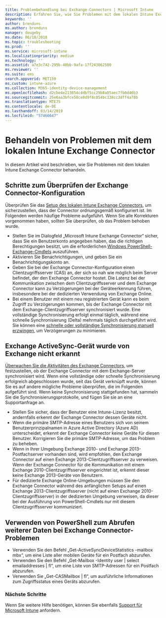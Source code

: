 ```yaml
---
title: Problembehandlung bei Exchange-Connectors | Microsoft Intune
description: Erfahren Sie, wie Sie Problemen mit dem lokalen Intune Exchange Connector behandeln.
keywords: ''
author: brenduns
ms.author: brenduns
manager: dougeby
ms.date: 06/18/2018
ms.topic: troubleshooting
ms.prod: ''
ms.service: microsoft-intune
ms.localizationpriority: medium
ms.technology: ''
ms.assetid: a7e3c742-295b-40bb-9afa-17f243062500
ms.reviewer: ''
ms.suite: ems
search.appverid: MET150
ms.custom: intune-azure
ms.collection: M365-identity-device-management
ms.openlocfilehash: d2cbe4e213854c4dbf5cc29b8a05aec7fb0d46b3
ms.sourcegitcommit: 25e6aa3bfce58ce8d9f8c054bc338cc3dff4a78b
ms.translationtype: MTE75
ms.contentlocale: de-DE
ms.lasthandoff: 03/14/2019
ms.locfileid: "57460647"
---
```

# <a name="troubleshoot-the-intune-on-premises-exchange-connector"></a>Behandeln von Problemen mit dem lokalen Intune Exchange Connector

In diesem Artikel wird beschrieben, wie Sie Problemen mit dem lokalen Intune Exchange Connector behandeln.

## <a name="steps-for-checking-the-connector-configuration"></a>Schritte zum Überprüfen der Exchange Connector-Konfiguration 

Überprüfen Sie das [Setup des lokalen Intune Exchange Connectors](exchange-connector-install.md), um sicherzustellen, dass der Connector ordnungsgemäß konfiguriert ist. Im Folgenden werden häufige Probleme aufgeführt. Wenn Sie alle Korrekturen vorgenommen haben, sollten Sie überprüfen, ob das Problem behoben wurde.

 - Stellen Sie im Dialogfeld „Microsoft Intune Exchange Connector“ sicher, dass Sie ein Benutzerkonto angegeben haben, das die richtigen Berechtigungen besitzt, um die erforderlichen [Windows PowerShell-Exchange-Cmdlets](exchange-connector-install.md#exchange-cmdlet-requirements) auszuführen.
- Aktivieren Sie Benachrichtigungen, und geben Sie ein Benachrichtigungskonto an.
 - Geben Sie bei der Exchange Connector-Konfiguration einen Clientzugriffsserver (CAS) an, der sich so nah wie möglich beim Server befindet, der den Exchange Connector hostet. Die Latenz bei der Kommunikation zwischen dem Clientzugriffsserver und dem Exchange Connector kann zu Verzögerungen bei der Geräteerkennung führen, insbesondere bei der dedizierten Verwendung von Exchange Online.
 - Bei einem Benutzer mit einem neu registrierten Gerät kann es beim Zugriff zu Verzögerungen kommen, bis der Exchange Connector mit dem Exchange-Clientzugriffsserver synchronisiert wurde. Eine vollständige Synchronisierung erfolgt einmal täglich, während eine schnelle Synchronisierung (Delta) mehrmals täglich durchgeführt wird.  Sie können eine [schnelle oder vollständige Synchronisierung manuell erzwingen](exchange-connector-install.md#manually-force-a-quick-sync-or-full-sync), um Verzögerungen zu minimieren.
 
## <a name="exchange-activesync-device-not-discovered-from-exchange"></a>Exchange ActiveSync-Gerät wurde von Exchange nicht erkannt
[Überwachen Sie die Aktivitäten des Exchange Connectors](exchange-connector-install.md#on-premises-exchange-connector-high-availability-support), um festzustellen, ob der Exchange Connector mit dem Exchange-Server synchronisiert wird. Wenn eine vollständige oder schnelle Synchronisierung erfolgreich abgeschlossen wurde, seit das Gerät verknüpft wurde, können Sie es auf andere mögliche Probleme überprüfen, die im Folgenden aufgeführt sind. Wenn keine Synchronisierung stattgefunden hat, sammeln Sie die Synchronisierungsprotokolle, und fügen Sie sie an eine Supportanfrage an.

 - Stellen Sie sicher, dass der Benutzer eine Intune-Lizenz besitzt, andernfalls erkennt der Exchange Connector dessen Geräte nicht.
 - Wenn die primäre SMTP-Adresse eines Benutzers sich von seinem Benutzerprinzipalnamen in Azure Active Directory (Azure AD) unterscheidet, erkennt der Exchange Connector keine Geräte für diesen Benutzer. Korrigieren Sie die primäre SMTP-Adresse, um das Problem zu beheben.
 - Wenn in Ihrer Umgebung Exchange 2010- und Exchange 2013-Postfachserver vorhanden sind, wird empfohlen, den Exchange Connector auf einen Exchange 2013-Clientzugriffsserver zu verweisen. Wenn der Exchange Connector für die Kommunikation mit einem Exchange 2010-Clientzugriffsserver eingerichtet ist, erkennt dieser keine Exchange 2013-Geräte von Benutzern. 
- Für dedizierte Exchange Online-Umgebungen müssen Sie den Exchange Connector während des anfänglichen Setups auf einen Exchange 2013-Clientzugriffsserver (nicht auf einen Exchange 2010-Clientzugriffsserver) in der dedizierten Umgebung verweisen, da dieser bei der Ausführung von PowerShell-Cmdlets nur mit diesem Clientzugriffsserver kommuniziert.


## <a name="using-powershell-to-get-more-data-on-exchange-connector-issues"></a>Verwenden von PowerShell zum Abrufen weiterer Daten bei Exchange Connector-Problemen
- Verwenden Sie den Befehl „Get-ActiveSyncDeviceStatistics -mailbox mbx“, um eine Liste aller mobilen Geräte für ein Postfach abzurufen.
- Verwenden Sie den Befehl „Get-Mailbox -Identity user | select emailaddresses | fl“, um eine Liste von SMTP-Adressen für ein Postfach abzurufen.
- Verwenden Sie „Get-CASMailbox <upn> | fl“, um ausführliche Informationen zum Zugriffsstatus eines Geräts abzurufen.

### <a name="next-steps"></a>Nächste Schritte
Wenn Sie weitere Hilfe benötigen, können Sie ebenfalls [Support für Microsoft Intune](get-support.md) anfordern.
